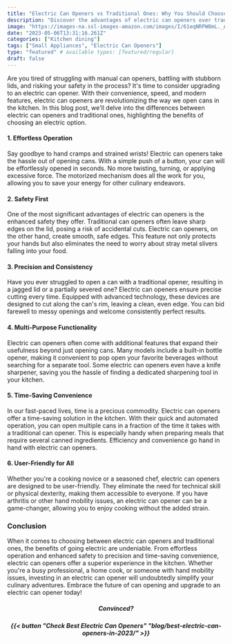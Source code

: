 ```yaml
---
title: "Electric Can Openers vs Traditional Ones: Why You Should Choose Electric"
description: "Discover the advantages of electric can openers over traditional ones. From effortless operation to enhanced safety and time-saving convenience, learn why you should upgrade to an electric can opener for your kitchen."
image: "https://images-na.ssl-images-amazon.com/images/I/61eqNRPW8mL._AC_UL500_SR800,500_.jpg"
date: "2023-05-06T13:31:16.261Z"
categories: ["Kitchen dining"]
tags: ["Small Appliances", "Electric Can Openers"]
type: "featured" # available types: [featured/regular]
draft: false
---
```


Are you tired of struggling with manual can openers, battling with stubborn lids, and risking your safety in the process? It's time to consider upgrading to an electric can opener. With their convenience, speed, and modern features, electric can openers are revolutionizing the way we open cans in the kitchen. In this blog post, we'll delve into the differences between electric can openers and traditional ones, highlighting the benefits of choosing an electric option.

#### 1. Effortless Operation
Say goodbye to hand cramps and strained wrists! Electric can openers take the hassle out of opening cans. With a simple push of a button, your can will be effortlessly opened in seconds. No more twisting, turning, or applying excessive force. The motorized mechanism does all the work for you, allowing you to save your energy for other culinary endeavors.

#### 2. Safety First
One of the most significant advantages of electric can openers is the enhanced safety they offer. Traditional can openers often leave sharp edges on the lid, posing a risk of accidental cuts. Electric can openers, on the other hand, create smooth, safe edges. This feature not only protects your hands but also eliminates the need to worry about stray metal slivers falling into your food.

#### 3. Precision and Consistency
Have you ever struggled to open a can with a traditional opener, resulting in a jagged lid or a partially severed one? Electric can openers ensure precise cutting every time. Equipped with advanced technology, these devices are designed to cut along the can's rim, leaving a clean, even edge. You can bid farewell to messy openings and welcome consistently perfect results.

#### 4. Multi-Purpose Functionality
Electric can openers often come with additional features that expand their usefulness beyond just opening cans. Many models include a built-in bottle opener, making it convenient to pop open your favorite beverages without searching for a separate tool. Some electric can openers even have a knife sharpener, saving you the hassle of finding a dedicated sharpening tool in your kitchen.

#### 5. Time-Saving Convenience
In our fast-paced lives, time is a precious commodity. Electric can openers offer a time-saving solution in the kitchen. With their quick and automated operation, you can open multiple cans in a fraction of the time it takes with a traditional can opener. This is especially handy when preparing meals that require several canned ingredients. Efficiency and convenience go hand in hand with electric can openers.

#### 6. User-Friendly for All
Whether you're a cooking novice or a seasoned chef, electric can openers are designed to be user-friendly. They eliminate the need for technical skill or physical dexterity, making them accessible to everyone. If you have arthritis or other hand mobility issues, an electric can opener can be a game-changer, allowing you to enjoy cooking without the added strain.

### Conclusion
When it comes to choosing between electric can openers and traditional ones, the benefits of going electric are undeniable. From effortless operation and enhanced safety to precision and time-saving convenience, electric can openers offer a superior experience in the kitchen. Whether you're a busy professional, a home cook, or someone with hand mobility issues, investing in an electric can opener will undoubtedly simplify your culinary adventures. Embrace the future of can opening and upgrade to an electric can opener today!

<h5 style="text-align: center;">Convinced?</h5>

***<p style="text-align: center;">{{< button "Check Best Electric Can Openers" "blog/best-electric-can-openers-in-2023/" >}}</p>***